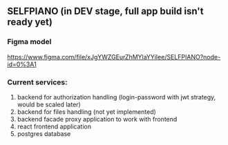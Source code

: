 ## SELFPIANO (in DEV stage, full app build isn't ready yet)
### Figma model
https://www.figma.com/file/xJgYWZGEurZhMYlaYYiIee/SELFPIANO?node-id=0%3A1
### Current services:
1) backend for authorization handling (login-password with jwt strategy, would be scaled later)
2) backend for files handling (not yet implemented)
3) backend facade proxy application to work with frontend
4) react frontend application
5) postgres database
